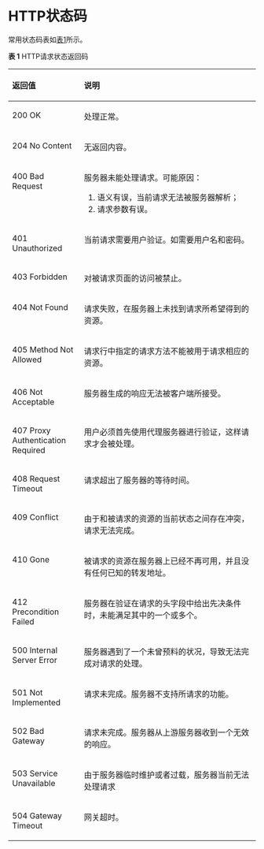 # HTTP状态码<a name="ZH-CN_TOPIC_0000001082221317"></a>

常用状态码表如[表1](#zh-cn_topic_0172449737_table11812530035)所示。

**表 1**  HTTP请求状态返回码

<a name="zh-cn_topic_0172449737_table11812530035"></a>
<table><thead align="left"><tr id="zh-cn_topic_0172449737_row9812123010311"><th class="cellrowborder" valign="top" width="28.999999999999996%" id="mcps1.2.3.1.1"><p id="zh-cn_topic_0172449737_p581216302032"><a name="zh-cn_topic_0172449737_p581216302032"></a><a name="zh-cn_topic_0172449737_p581216302032"></a>返回值</p>
</th>
<th class="cellrowborder" valign="top" width="71%" id="mcps1.2.3.1.2"><p id="zh-cn_topic_0172449737_p1581214303317"><a name="zh-cn_topic_0172449737_p1581214303317"></a><a name="zh-cn_topic_0172449737_p1581214303317"></a>说明</p>
</th>
</tr>
</thead>
<tbody><tr id="zh-cn_topic_0172449737_row88125307316"><td class="cellrowborder" valign="top" width="28.999999999999996%" headers="mcps1.2.3.1.1 "><p id="zh-cn_topic_0172449737_p11812430435"><a name="zh-cn_topic_0172449737_p11812430435"></a><a name="zh-cn_topic_0172449737_p11812430435"></a>200 OK</p>
</td>
<td class="cellrowborder" valign="top" width="71%" headers="mcps1.2.3.1.2 "><p id="zh-cn_topic_0172449737_p5812153017318"><a name="zh-cn_topic_0172449737_p5812153017318"></a><a name="zh-cn_topic_0172449737_p5812153017318"></a>处理正常。</p>
</td>
</tr>
<tr id="zh-cn_topic_0172449737_row181212307316"><td class="cellrowborder" valign="top" width="28.999999999999996%" headers="mcps1.2.3.1.1 "><p id="zh-cn_topic_0172449737_p198122302311"><a name="zh-cn_topic_0172449737_p198122302311"></a><a name="zh-cn_topic_0172449737_p198122302311"></a>204 No Content</p>
</td>
<td class="cellrowborder" valign="top" width="71%" headers="mcps1.2.3.1.2 "><p id="zh-cn_topic_0172449737_p4812930139"><a name="zh-cn_topic_0172449737_p4812930139"></a><a name="zh-cn_topic_0172449737_p4812930139"></a>无返回内容。</p>
</td>
</tr>
<tr id="zh-cn_topic_0172449737_row581213305320"><td class="cellrowborder" valign="top" width="28.999999999999996%" headers="mcps1.2.3.1.1 "><p id="zh-cn_topic_0172449737_p19812153018318"><a name="zh-cn_topic_0172449737_p19812153018318"></a><a name="zh-cn_topic_0172449737_p19812153018318"></a>400 Bad Request</p>
</td>
<td class="cellrowborder" valign="top" width="71%" headers="mcps1.2.3.1.2 "><p id="zh-cn_topic_0172449737_p1857918225217"><a name="zh-cn_topic_0172449737_p1857918225217"></a><a name="zh-cn_topic_0172449737_p1857918225217"></a>服务器未能处理请求。可能原因：</p>
<a name="zh-cn_topic_0172449737_ol11564122217211"></a><a name="zh-cn_topic_0172449737_ol11564122217211"></a><ol id="zh-cn_topic_0172449737_ol11564122217211"><li>语义有误，当前请求无法被服务器解析；</li><li>请求参数有误。</li></ol>
</td>
</tr>
<tr id="zh-cn_topic_0172449737_row781273013311"><td class="cellrowborder" valign="top" width="28.999999999999996%" headers="mcps1.2.3.1.1 "><p id="zh-cn_topic_0172449737_p88121730735"><a name="zh-cn_topic_0172449737_p88121730735"></a><a name="zh-cn_topic_0172449737_p88121730735"></a>401 Unauthorized</p>
</td>
<td class="cellrowborder" valign="top" width="71%" headers="mcps1.2.3.1.2 "><p id="zh-cn_topic_0172449737_p138128301738"><a name="zh-cn_topic_0172449737_p138128301738"></a><a name="zh-cn_topic_0172449737_p138128301738"></a>当前请求需要用户验证。如需要用户名和密码。</p>
</td>
</tr>
<tr id="zh-cn_topic_0172449737_row38129301312"><td class="cellrowborder" valign="top" width="28.999999999999996%" headers="mcps1.2.3.1.1 "><p id="zh-cn_topic_0172449737_p12812123018318"><a name="zh-cn_topic_0172449737_p12812123018318"></a><a name="zh-cn_topic_0172449737_p12812123018318"></a>403 Forbidden</p>
</td>
<td class="cellrowborder" valign="top" width="71%" headers="mcps1.2.3.1.2 "><p id="zh-cn_topic_0172449737_p6812133010315"><a name="zh-cn_topic_0172449737_p6812133010315"></a><a name="zh-cn_topic_0172449737_p6812133010315"></a>对被请求页面的访问被禁止。</p>
</td>
</tr>
<tr id="zh-cn_topic_0172449737_row8812133012318"><td class="cellrowborder" valign="top" width="28.999999999999996%" headers="mcps1.2.3.1.1 "><p id="zh-cn_topic_0172449737_p188121530331"><a name="zh-cn_topic_0172449737_p188121530331"></a><a name="zh-cn_topic_0172449737_p188121530331"></a>404 Not Found</p>
</td>
<td class="cellrowborder" valign="top" width="71%" headers="mcps1.2.3.1.2 "><p id="zh-cn_topic_0172449737_p6812163012317"><a name="zh-cn_topic_0172449737_p6812163012317"></a><a name="zh-cn_topic_0172449737_p6812163012317"></a>请求失败，在服务器上未找到请求所希望得到的资源。</p>
</td>
</tr>
<tr id="zh-cn_topic_0172449737_row1481212304316"><td class="cellrowborder" valign="top" width="28.999999999999996%" headers="mcps1.2.3.1.1 "><p id="zh-cn_topic_0172449737_p128121930631"><a name="zh-cn_topic_0172449737_p128121930631"></a><a name="zh-cn_topic_0172449737_p128121930631"></a>405 Method Not Allowed</p>
</td>
<td class="cellrowborder" valign="top" width="71%" headers="mcps1.2.3.1.2 "><p id="zh-cn_topic_0172449737_p14812730536"><a name="zh-cn_topic_0172449737_p14812730536"></a><a name="zh-cn_topic_0172449737_p14812730536"></a>请求行中指定的请求方法不能被用于请求相应的资源。</p>
</td>
</tr>
<tr id="zh-cn_topic_0172449737_row16812530536"><td class="cellrowborder" valign="top" width="28.999999999999996%" headers="mcps1.2.3.1.1 "><p id="zh-cn_topic_0172449737_p981211301319"><a name="zh-cn_topic_0172449737_p981211301319"></a><a name="zh-cn_topic_0172449737_p981211301319"></a>406 Not Acceptable</p>
</td>
<td class="cellrowborder" valign="top" width="71%" headers="mcps1.2.3.1.2 "><p id="zh-cn_topic_0172449737_p1581217301832"><a name="zh-cn_topic_0172449737_p1581217301832"></a><a name="zh-cn_topic_0172449737_p1581217301832"></a>服务器生成的响应无法被客户端所接受。</p>
</td>
</tr>
<tr id="zh-cn_topic_0172449737_row7812130034"><td class="cellrowborder" valign="top" width="28.999999999999996%" headers="mcps1.2.3.1.1 "><p id="zh-cn_topic_0172449737_p8812630636"><a name="zh-cn_topic_0172449737_p8812630636"></a><a name="zh-cn_topic_0172449737_p8812630636"></a>407 Proxy Authentication Required</p>
</td>
<td class="cellrowborder" valign="top" width="71%" headers="mcps1.2.3.1.2 "><p id="zh-cn_topic_0172449737_p1812113018316"><a name="zh-cn_topic_0172449737_p1812113018316"></a><a name="zh-cn_topic_0172449737_p1812113018316"></a>用户必须首先使用代理服务器进行验证，这样请求才会被处理。</p>
</td>
</tr>
<tr id="zh-cn_topic_0172449737_row781218301317"><td class="cellrowborder" valign="top" width="28.999999999999996%" headers="mcps1.2.3.1.1 "><p id="zh-cn_topic_0172449737_p1081223013311"><a name="zh-cn_topic_0172449737_p1081223013311"></a><a name="zh-cn_topic_0172449737_p1081223013311"></a>408 Request Timeout</p>
</td>
<td class="cellrowborder" valign="top" width="71%" headers="mcps1.2.3.1.2 "><p id="zh-cn_topic_0172449737_p481311301632"><a name="zh-cn_topic_0172449737_p481311301632"></a><a name="zh-cn_topic_0172449737_p481311301632"></a>请求超出了服务器的等待时间。</p>
</td>
</tr>
<tr id="zh-cn_topic_0172449737_row3813830337"><td class="cellrowborder" valign="top" width="28.999999999999996%" headers="mcps1.2.3.1.1 "><p id="zh-cn_topic_0172449737_p18813153014315"><a name="zh-cn_topic_0172449737_p18813153014315"></a><a name="zh-cn_topic_0172449737_p18813153014315"></a>409 Conflict</p>
</td>
<td class="cellrowborder" valign="top" width="71%" headers="mcps1.2.3.1.2 "><p id="zh-cn_topic_0172449737_p138138305312"><a name="zh-cn_topic_0172449737_p138138305312"></a><a name="zh-cn_topic_0172449737_p138138305312"></a>由于和被请求的资源的当前状态之间存在冲突，请求无法完成。</p>
</td>
</tr>
<tr id="zh-cn_topic_0172449737_row20813430832"><td class="cellrowborder" valign="top" width="28.999999999999996%" headers="mcps1.2.3.1.1 "><p id="zh-cn_topic_0172449737_p8813113016319"><a name="zh-cn_topic_0172449737_p8813113016319"></a><a name="zh-cn_topic_0172449737_p8813113016319"></a>410 Gone</p>
</td>
<td class="cellrowborder" valign="top" width="71%" headers="mcps1.2.3.1.2 "><p id="zh-cn_topic_0172449737_p1681353016313"><a name="zh-cn_topic_0172449737_p1681353016313"></a><a name="zh-cn_topic_0172449737_p1681353016313"></a>被请求的资源在服务器上已经不再可用，并且没有任何已知的转发地址。</p>
</td>
</tr>
<tr id="zh-cn_topic_0172449737_row1813630533"><td class="cellrowborder" valign="top" width="28.999999999999996%" headers="mcps1.2.3.1.1 "><p id="zh-cn_topic_0172449737_p0813630238"><a name="zh-cn_topic_0172449737_p0813630238"></a><a name="zh-cn_topic_0172449737_p0813630238"></a>412 Precondition Failed</p>
</td>
<td class="cellrowborder" valign="top" width="71%" headers="mcps1.2.3.1.2 "><p id="zh-cn_topic_0172449737_p68130301535"><a name="zh-cn_topic_0172449737_p68130301535"></a><a name="zh-cn_topic_0172449737_p68130301535"></a>服务器在验证在请求的头字段中给出先决条件时，未能满足其中的一个或多个。</p>
</td>
</tr>
<tr id="zh-cn_topic_0172449737_row4813830332"><td class="cellrowborder" valign="top" width="28.999999999999996%" headers="mcps1.2.3.1.1 "><p id="zh-cn_topic_0172449737_p198131230839"><a name="zh-cn_topic_0172449737_p198131230839"></a><a name="zh-cn_topic_0172449737_p198131230839"></a>500 Internal Server Error</p>
</td>
<td class="cellrowborder" valign="top" width="71%" headers="mcps1.2.3.1.2 "><p id="zh-cn_topic_0172449737_p158131830431"><a name="zh-cn_topic_0172449737_p158131830431"></a><a name="zh-cn_topic_0172449737_p158131830431"></a>服务器遇到了一个未曾预料的状况，导致无法完成对请求的处理。</p>
</td>
</tr>
<tr id="zh-cn_topic_0172449737_row581312302312"><td class="cellrowborder" valign="top" width="28.999999999999996%" headers="mcps1.2.3.1.1 "><p id="zh-cn_topic_0172449737_p1081393018315"><a name="zh-cn_topic_0172449737_p1081393018315"></a><a name="zh-cn_topic_0172449737_p1081393018315"></a>501 Not Implemented</p>
</td>
<td class="cellrowborder" valign="top" width="71%" headers="mcps1.2.3.1.2 "><p id="zh-cn_topic_0172449737_p1681333017319"><a name="zh-cn_topic_0172449737_p1681333017319"></a><a name="zh-cn_topic_0172449737_p1681333017319"></a>请求未完成。服务器不支持所请求的功能。</p>
</td>
</tr>
<tr id="zh-cn_topic_0172449737_row168131830135"><td class="cellrowborder" valign="top" width="28.999999999999996%" headers="mcps1.2.3.1.1 "><p id="zh-cn_topic_0172449737_p481319301310"><a name="zh-cn_topic_0172449737_p481319301310"></a><a name="zh-cn_topic_0172449737_p481319301310"></a>502 Bad Gateway</p>
</td>
<td class="cellrowborder" valign="top" width="71%" headers="mcps1.2.3.1.2 "><p id="zh-cn_topic_0172449737_p188132300316"><a name="zh-cn_topic_0172449737_p188132300316"></a><a name="zh-cn_topic_0172449737_p188132300316"></a>请求未完成。服务器从上游服务器收到一个无效的响应。</p>
</td>
</tr>
<tr id="zh-cn_topic_0172449737_row158131330231"><td class="cellrowborder" valign="top" width="28.999999999999996%" headers="mcps1.2.3.1.1 "><p id="zh-cn_topic_0172449737_p12813530636"><a name="zh-cn_topic_0172449737_p12813530636"></a><a name="zh-cn_topic_0172449737_p12813530636"></a>503 Service Unavailable</p>
</td>
<td class="cellrowborder" valign="top" width="71%" headers="mcps1.2.3.1.2 "><p id="zh-cn_topic_0172449737_p1581314301330"><a name="zh-cn_topic_0172449737_p1581314301330"></a><a name="zh-cn_topic_0172449737_p1581314301330"></a>由于服务器临时维护或者过载，服务器当前无法处理请求</p>
</td>
</tr>
<tr id="zh-cn_topic_0172449737_row98135302033"><td class="cellrowborder" valign="top" width="28.999999999999996%" headers="mcps1.2.3.1.1 "><p id="zh-cn_topic_0172449737_p13813183014312"><a name="zh-cn_topic_0172449737_p13813183014312"></a><a name="zh-cn_topic_0172449737_p13813183014312"></a>504 Gateway Timeout</p>
</td>
<td class="cellrowborder" valign="top" width="71%" headers="mcps1.2.3.1.2 "><p id="zh-cn_topic_0172449737_p1481373019313"><a name="zh-cn_topic_0172449737_p1481373019313"></a><a name="zh-cn_topic_0172449737_p1481373019313"></a>网关超时。</p>
</td>
</tr>
</tbody>
</table>

